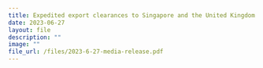 ```yaml
---
title: Expedited export clearances to Singapore and the United Kingdom
date: 2023-06-27
layout: file
description: ""
image: ""
file_url: /files/2023-6-27-media-release.pdf
---
```

